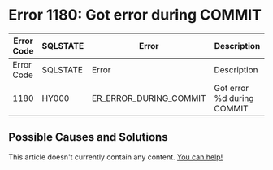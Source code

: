 
# Error 1180: Got error during COMMIT


| Error Code | SQLSTATE | Error | Description |
| --- | --- | --- | --- |
| Error Code | SQLSTATE | Error | Description |
| 1180 | HY000 | ER_ERROR_DURING_COMMIT | Got error %d during COMMIT |




## Possible Causes and Solutions


This article doesn't currently contain any content. [You can help!](/en/writing-and-editing-knowledge-base-articles/)

